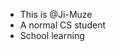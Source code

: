 - This is @Ji-Muze
- A normal CS student
- School learning

<!---
Ji-Muze/Ji-Muze is a ✨ special ✨ repository because its `README.md` (this file) appears on your GitHub profile.
You can click the Preview link to take a look at your changes.
--->
